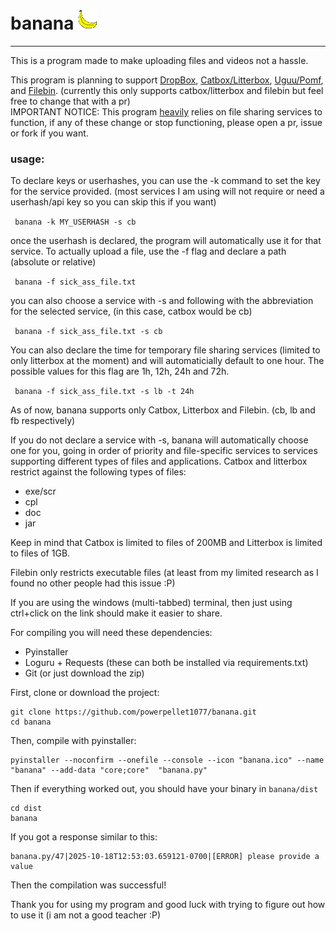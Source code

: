 # banana <img src="smolnana.png" id="banana"></img>
<hr>
This is a program made to make uploading files and videos not a hassle.

This program is planning to support <a href="https://www.dropbox.com/">DropBox</a>, <a href="https://catbox.moe/">Catbox/Litterbox</a>, <a href="https://uguu.se/">Uguu/Pomf</a>, and <a href="https://filebin.net/">Filebin</a>. (currently this only supports catbox/litterbox and filebin but feel free to change that with a pr)
<br>IMPORTANT NOTICE: This program <u>heavily</u> relies on file sharing services to function, if any of these change or stop functioning, please open a pr, issue or fork if you want.


### usage:
To declare keys or userhashes, you can use the -k command to set the key for the service provided. (most services I am using will not require or need a userhash/api key so you can skip this if you want)

`` banana -k MY_USERHASH -s cb``

once the userhash is declared, the program will automatically use it for that service. To actually upload a file, use the -f flag and declare a path (absolute or relative)

`` banana -f sick_ass_file.txt``

you can also choose a service with -s and following with the abbreviation for the selected service, (in this case, catbox would be cb)

`` banana -f sick_ass_file.txt -s cb``

You can also declare the time for temporary file sharing services (limited to only litterbox at the moment) and will automaticially default to one hour. The possible values for this flag are 1h, 12h, 24h and 72h.

`` banana -f sick_ass_file.txt -s lb -t 24h``

As of now, banana supports only Catbox, Litterbox and Filebin. (cb, lb and fb respectively)

If you do not declare a service with -s, banana will automatically choose one for you, going in order of priority and file-specific services to services supporting different types of files and applications. 
Catbox and litterbox restrict against the following types of files:
 - exe/scr
 - cpl
 - doc
 - jar

Keep in mind that Catbox is limited to files of 200MB and Litterbox is limited to files of 1GB.

Filebin only restricts executable files (at least from my limited research as I found no other people had this issue :P)

If you are using the windows (multi-tabbed) terminal, then just using ctrl+click on the link should make it easier to share.


For compiling you will need these dependencies:
 - Pyinstaller
 - Loguru + Requests (these can both be installed via requirements.txt)
 - Git (or just download the zip)

First, clone or download the project: 

```
git clone https://github.com/powerpellet1077/banana.git
cd banana
```

Then, compile with pyinstaller:

```
pyinstaller --noconfirm --onefile --console --icon "banana.ico" --name "banana" --add-data "core;core"  "banana.py" 
```

Then if everything worked out, you should have your binary in ``banana/dist``

```
cd dist
banana
```

If you got a response similar to this:

```
banana.py/47|2025-10-18T12:53:03.659121-0700|[ERROR] please provide a value
```

Then the compilation was successful!

Thank you for using my program and good luck with trying to figure out how to use it (i am not a good teacher :P)